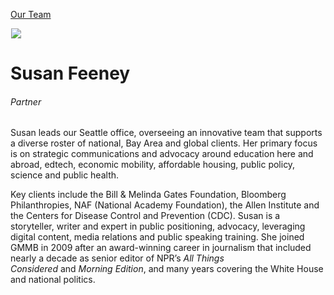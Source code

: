 





[Our Team](/who-we-are/team/)


![](data:image/gif;base64,R0lGODlhAQABAAAAACH5BAEKAAEALAAAAAABAAEAAAICTAEAOw==)![](https://www.gmmb.com/wp-content/uploads/2019/11/Susan-Feeney_BW-Headshot_2022_SM-468x468.jpg)


Susan Feeney
============


###### Partner


Susan leads our Seattle office, overseeing an innovative team that supports a diverse roster of national, Bay Area and global clients. Her primary focus is on strategic communications and advocacy around education here and abroad, edtech, economic mobility, affordable housing, public policy, science and public health.


Key clients include the Bill & Melinda Gates Foundation, Bloomberg Philanthropies, NAF (National Academy Foundation), the Allen Institute and the Centers for Disease Control and Prevention (CDC). Susan is a storyteller, writer and expert in public positioning, advocacy, leveraging digital content, media relations and public speaking training. She joined GMMB in 2009 after an award-winning career in journalism that included nearly a decade as senior editor of NPR’s *All Things Considered* and *Morning Edition*, and many years covering the White House and national politics.











